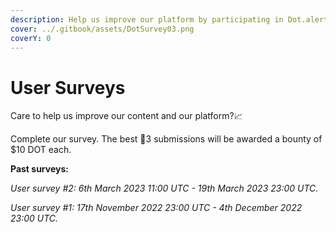 ```yaml
---
description: Help us improve our platform by participating in Dot.alert() surveys.
cover: ../.gitbook/assets/DotSurvey03.png
coverY: 0
---
```


# User Surveys

Care to help us improve our content and our platform?📈

Complete our survey. The best 🥉3 submissions will be awarded a bounty of $10 DOT each.



**Past surveys:**

_User survey #2: 6th March 2023 11:00 UTC -  19th March 2023 23:00 UTC._

_User survey #1: 17th November 2022 23:00 UTC -  4th December 2022 23:00 UTC._

